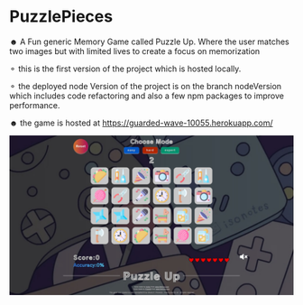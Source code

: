 # PuzzlePieces
☻ A Fun generic Memory Game called Puzzle Up. Where the user matches two images but with limited lives to create a focus on memorization 

⚬ this is the first version of the project which is hosted locally.

⚬ the deployed node Version of the project is on the branch nodeVersion which includes code refactoring and also a few npm packages to improve performance.
 
☻ the game is hosted at https://guarded-wave-10055.herokuapp.com/


<a href="https://guarded-wave-10055.herokuapp.com/"><img src="./puzzleUp.png" /><a/>

